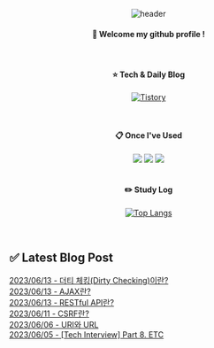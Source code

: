 
<div align="center"> 

![header](https://capsule-render.vercel.app/api?type=waving&color=000000&height=150&section=header&text=Baeg-won&fontColor=ffffff&fontSize=70&animation=fadeIn&fontAlignY=55&desc=%20&descAlignY=62&descAlign=62)
  
####  :wave: Welcome my github profile !
  
<br/>

####  :star: Tech & Daily Blog
<a href="https://daegwonkim.tistory.com/"><img alt="Tistory" src ="https://img.shields.io/badge/Tistory-white.svg?&style=for-the-badge"/></a>

<br/>
  
####  :clipboard: Once I've Used
<img src="https://img.shields.io/badge/JAVA-007396?style=for-the-badge&logo=Java&logoColor=white">
<img src="https://img.shields.io/badge/Spring-6DB33F?style=for-the-badge&logo=Spring&logoColor=white">
<img src="https://img.shields.io/badge/MySQL-4479A1?style=for-the-badge&logo=MySQL&logoColor=white">

<br/>
<br/>

#### :pencil2: Study Log
[![Top Langs](https://github-readme-stats.vercel.app/api/top-langs/?username=Baeg-won&layout=compact&show_icons=true)](https://github.com/anuraghazra/github-readme-stats)

</div>

<br/>

## ✅ Latest Blog Post

[2023/06/13 - 더티 체킹(Dirty Checking)이란?](https://daegwonkim.tistory.com/446) <br/>
[2023/06/13 - AJAX란?](https://daegwonkim.tistory.com/445) <br/>
[2023/06/13 - RESTful API란?](https://daegwonkim.tistory.com/444) <br/>
[2023/06/11 - CSRF란?](https://daegwonkim.tistory.com/443) <br/>
[2023/06/06 - URI와 URL](https://daegwonkim.tistory.com/442) <br/>
[2023/06/05 - [Tech Interview] Part 8. ETC](https://daegwonkim.tistory.com/441) <br/>
